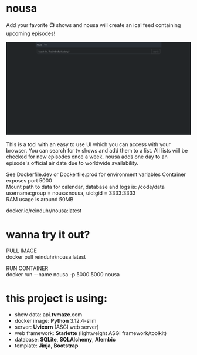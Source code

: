 # nousa
Add your favorite 📺 shows and nousa will create an ical feed containing upcoming episodes!

![nousa ui preview](https://github.com/reinduhr/nousa/blob/main/static/nousa.gif)

This is a tool with an easy to use UI which you can access with your browser. You can search for tv shows and add them to a list. All lists will be checked for new episodes once a week. nousa adds one day to an episode's official air date due to worldwide availability.

See Dockerfile.dev or Dockerfile.prod for environment variables
Container exposes port 5000\
Mount path to data for calendar, database and logs is: /code/data\
username:group = nousa:nousa, uid:gid = 3333:3333\
RAM usage is around 50MB

docker.io/reinduhr/nousa:latest

# wanna try it out?
PULL IMAGE\
docker pull reinduhr/nousa:latest

RUN CONTAINER\
docker run --name nousa -p 5000:5000 nousa

# this project is using: 
 - show data: api.**tvmaze**.com
 - docker image: **Python** 3.12.4-slim 
 - server: **Uvicorn** (ASGI web server)
 - web framework: **Starlette** (lightweight ASGI framework/toolkit)    
 - database: **SQLite**, **SQLAlchemy**, **Alembic**
 - template: **Jinja**, **Bootstrap**
